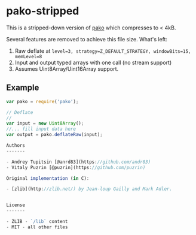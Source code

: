 pako-stripped
==========================================

This is a stripped-down version of [pako](https://github.com/nodeca/pako) which compresses to < 4kB.

Several features are removed to achieve this file size. What's left:

1. Raw deflate at `level=3, strategy=Z_DEFAULT_STRATEGY, windowBits=15, memLevel=8`
2. Input and output typed arrays with one call (no stream support)
3. Assumes Uint8Array/Uint16Array support.

Example
-------------

```javascript
var pako = require('pako');

// Deflate
//
var input = new Uint8Array();
//... fill input data here
var output = pako.deflateRaw(input);

Authors
-------

- Andrey Tupitsin [@anrd83](https://github.com/andr83)
- Vitaly Puzrin [@puzrin](https://github.com/puzrin)

Original implementation (in C):

- [zlib](http://zlib.net/) by Jean-loup Gailly and Mark Adler.


License
-------

- ZLIB - `/lib` content
- MIT - all other files
